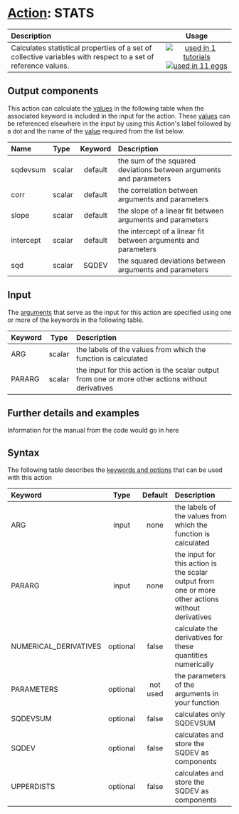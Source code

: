 # [Action](actions.md): STATS

| Description    | Usage |
|:--------|:--------:|
| Calculates statistical properties of a set of collective variables with respect to a set of reference values. | [![used in 1 tutorials](https://img.shields.io/badge/tutorials-1-green.svg)](https://www.plumed-tutorials.org/browse.html?search=STATS)[![used in 11 eggs](https://img.shields.io/badge/nest-11-green.svg)](https://www.plumed-nest.org/browse.html?search=STATS) | 

## Output components

This action can calculate the [values](pecifying_arguments.html) in the following table when the associated keyword is included in the input for the action. These [values](pecifying_arguments.html) can be referenced elsewhere in the input by using this Action's label followed by a dot and the name of the [value](pecifying_arguments.html) required from the list below.

| Name | Type | Keyword | Description |
|:-------|:-----|:----:|:-------|
| sqdevsum | scalar | default | the sum of the squared deviations between arguments and parameters | 
| corr | scalar | default | the correlation between arguments and parameters | 
| slope | scalar | default | the slope of a linear fit between arguments and parameters | 
| intercept | scalar | default | the intercept of a linear fit between arguments and parameters | 
| sqd | scalar | SQDEV | the squared deviations between arguments and parameters | 


## Input

The [arguments](specifying_arguments.html) that serve as the input for this action are specified using one or more of the keywords in the following table.

| Keyword |  Type | Description |
|:--------|:------:|:-----------|
| ARG | scalar | the labels of the values from which the function is calculated |
| PARARG | scalar | the input for this action is the scalar output from one or more other actions without derivatives |


## Further details and examples 
Information for the manual from the code would go in here 
## Syntax 
The following table describes the [keywords and options](parsing.md) that can be used with this action 

| Keyword | Type | Default | Description |
|:-------|:----:|:-------:|:-----------|
| ARG | input | none | the labels of the values from which the function is calculated |
| PARARG | input | none | the input for this action is the scalar output from one or more other actions without derivatives |
| NUMERICAL_DERIVATIVES | optional | false |  calculate the derivatives for these quantities numerically |
| PARAMETERS | optional | not used | the parameters of the arguments in your function |
| SQDEVSUM | optional | false |  calculates only SQDEVSUM |
| SQDEV | optional | false |  calculates and store the SQDEV as components |
| UPPERDISTS | optional | false |  calculates and store the SQDEV as components |
